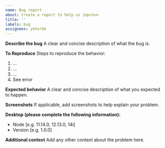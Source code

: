 ```yaml
---
name: Bug report
about: Create a report to help us improve
title: ''
labels: bug
assignees: yehorbk
---
```


**Describe the bug**
A clear and concise description of what the bug is.

**To Reproduce**
Steps to reproduce the behavior:

1. ...
2. ...
3. ...
4. See error

**Expected behavior**
A clear and concise description of what you expected to happen.

**Screenshots**
If applicable, add screenshots to help explain your problem.

**Desktop (please complete the following information):**

- Node [e.g. 11.14.0, 12.13.0, 14i]
- Version [e.g. 1.0.0]

**Additional context**
Add any other context about the problem here.
